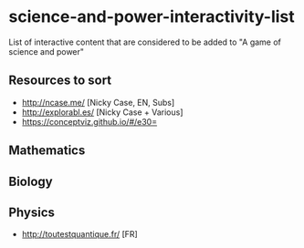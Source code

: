 # science-and-power-interactivity-list
List of interactive content that are considered to be added to "A game of science and power"

## Resources to sort
* http://ncase.me/ [Nicky Case, EN, Subs]
* http://explorabl.es/ [Nicky Case + Various]
* https://conceptviz.github.io/#/e30= 

## Mathematics

## Biology 


## Physics
* http://toutestquantique.fr/ [FR]


